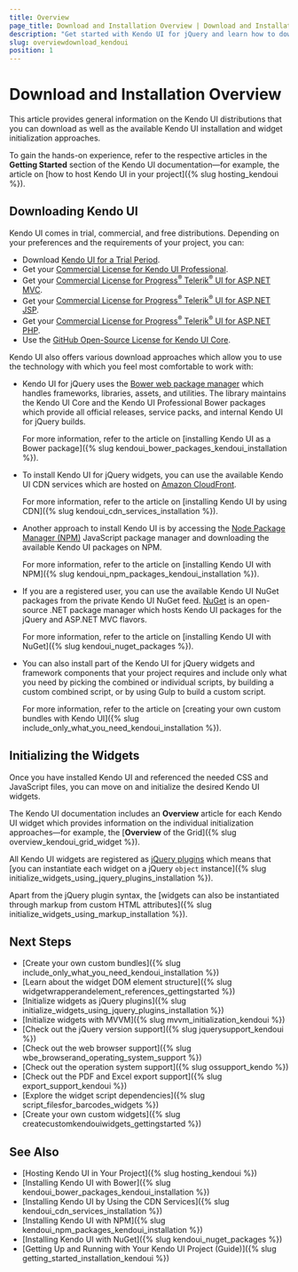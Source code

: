 ```yaml
---
title: Overview
page_title: Download and Installation Overview | Download and Installation | Kendo UI for jQuery
description: "Get started with Kendo UI for jQuery and learn how to download the library and initialize its widgets."
slug: overviewdownload_kendoui
position: 1
---
```


# Download and Installation Overview

This article provides general information on the Kendo UI distributions that you can download as well as the available Kendo UI installation and widget initialization approaches.  

To gain the hands-on experience, refer to the respective articles in the **Getting Started** section of the Kendo UI documentation&mdash;for example, the article on [how to host Kendo UI in your project]({% slug hosting_kendoui %}).  

## Downloading Kendo UI

Kendo UI comes in trial, commercial, and free distributions. Depending on your preferences and the requirements of your project, you can:

* Download [Kendo UI for a Trial Period](https://www.telerik.com/download/kendo-ui).
* Get your [Commercial License for Kendo UI Professional](https://www.telerik.com/purchase/kendo-ui).
* Get your [Commercial License for Progress<sup>®</sup> Telerik<sup>®</sup> UI for ASP.NET MVC](https://www.telerik.com/purchase/aspnet-mvc).
* Get your [Commercial License for Progress<sup>®</sup> Telerik<sup>®</sup> UI for ASP.NET JSP](https://www.telerik.com/purchase/jsp-ui).
* Get your [Commercial License for Progress<sup>®</sup> Telerik<sup>®</sup> UI for ASP.NET PHP](https://www.telerik.com/purchase/php-ui).
* Use the [GitHub Open-Source License for Kendo UI Core](https://github.com/telerik/kendo-ui-core).

Kendo UI also offers various download approaches which allow you to use the technology with which you feel most comfortable to work with:  

* Kendo UI for jQuery uses the [Bower web package manager](https://bower.io/) which handles frameworks, libraries, assets, and utilities. The library maintains the Kendo UI Core and the Kendo UI Professional Bower packages which provide all official releases, service packs, and internal Kendo UI for jQuery builds.

  For more information, refer to the article on [installing Kendo UI as a Bower package]({% slug kendoui_bower_packages_kendoui_installation %}).

* To install Kendo UI for jQuery widgets, you can use the available Kendo UI CDN services which are hosted on [Amazon CloudFront](https://aws.amazon.com/cloudfront/).

  For more information, refer to the article on [installing Kendo UI by using CDN]({% slug kendoui_cdn_services_installation %}).

* Another approach to install Kendo UI is by accessing the [Node Package Manager (NPM)](http://npmjs.com/) JavaScript package manager and downloading the available Kendo UI packages on NPM.

  For more information, refer to the article on [installing Kendo UI with NPM]({% slug kendoui_npm_packages_kendoui_installation %}).

* If you are a registered user, you can use the available Kendo UI NuGet packages from the private Kendo UI NuGet feed. [NuGet](https://www.nuget.org) is an open-source .NET package manager which hosts Kendo UI packages for the jQuery and ASP.NET MVC flavors.  

  For more information, refer to the article on [installing Kendo UI with NuGet]({% slug kendoui_nuget_packages %}).

* You can also install part of the Kendo UI for jQuery widgets and framework components that your project requires and include only what you need by picking the combined or individual scripts, by building a custom combined script, or by using Gulp to build a custom script.

  For more information, refer to the article on [creating your own custom bundles with Kendo UI]({% slug include_only_what_you_need_kendoui_installation %}).

## Initializing the Widgets

Once you have installed Kendo UI and referenced the needed CSS and JavaScript files, you can move on and initialize the desired Kendo UI widgets.

The Kendo UI documentation includes an **Overview** article for each Kendo UI widget which provides information on the individual initialization approaches&mdash;for example, the [**Overview** of the Grid]({% slug overview_kendoui_grid_widget %}).

All Kendo UI widgets are registered as [jQuery plugins](http://learn.jquery.com/plugins/) which means that [you can instantiate each widget on a jQuery `object` instance]({% slug initialize_widgets_using_jquery_plugins_installation %}).

Apart from the jQuery plugin syntax, the [widgets can also be instantiated through markup from custom HTML attributes]({% slug initialize_widgets_using_markup_installation %}).

## Next Steps

* [Create your own custom bundles]({% slug include_only_what_you_need_kendoui_installation %})
* [Learn about the widget DOM element structure]({% slug widgetwrapperandelement_references_gettingstarted %})
* [Initialize widgets as jQuery plugins]({% slug initialize_widgets_using_jquery_plugins_installation %})
* [Initialize widgets with MVVM]({% slug mvvm_initialization_kendoui %})
* [Check out the jQuery version support]({% slug jquerysupport_kendoui %})
* [Check out the web browser support]({% slug wbe_browserand_operating_system_support %})
* [Check out the operation system support]({% slug ossupport_kendo %})
* [Check out the PDF and Excel export support]({% slug export_support_kendoui %})
* [Explore the widget script dependencies]({% slug script_filesfor_barcodes_widgets %})
* [Create your own custom widgets]({% slug createcustomkendouiwidgets_gettingstarted %})

## See Also

* [Hosting Kendo UI in Your Project]({% slug hosting_kendoui %})
* [Installing Kendo UI with Bower]({% slug kendoui_bower_packages_kendoui_installation %})
* [Installing Kendo UI by Using the CDN Services]({% slug kendoui_cdn_services_installation %})
* [Installing Kendo UI with NPM]({% slug kendoui_npm_packages_kendoui_installation %})
* [Installing Kendo UI with NuGet]({% slug kendoui_nuget_packages %})
* [Getting Up and Running with Your Kendo UI Project (Guide)]({% slug getting_started_installation_kendoui %})
